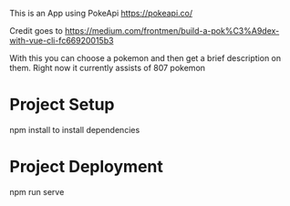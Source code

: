 This is an App using PokeApi https://pokeapi.co/

Credit goes to https://medium.com/frontmen/build-a-pok%C3%A9dex-with-vue-cli-fc66920015b3

With this you can choose a pokemon and then get a brief description on them.
Right now it currently assists of 807 pokemon


<h1>Project Setup</h1>
<p>npm install to install dependencies</p>

<h1>Project Deployment</h1>
<p>npm run serve</p>